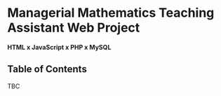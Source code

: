 # Managerial Mathematics Teaching Assistant Web Project
**HTML x JavaScript x PHP x MySQL**
## Table of Contents
TBC
<!-- - [Getting Started](#getting_started)
- [Prerequisites](#prerequisites)
- [Building AWS SAM application](#build)
- [Deploying AWS SAM application](#deploy)
- [Testing AWS SAM application](#test)
- [Author](#author) -->

<!-- ## Getting Started <a name = "getting_started"></a>

These instructions will walk you through building an AWS SAM application with CloudFormation template.

### Prerequisites <a name = "prerequisites"></a>

1. Configure AWS command line interface credentials.

```sh
$ aws configure
AWS Access Key ID [None]: ********************
AWS Secret Access Key [None]: ********************
Default region name [None]: **-****-*
Default output format [None]: ****
```

2. Install **AWS SAM command line interface**, please refer to the following link: https://docs.aws.amazon.com/serverless-application-model/latest/developerguide/serverless-sam-cli-install.html


## Building AWS SAM application <a name = "build"></a>

A step by step guide that tells you how to build an AWS SAM application with AWS SAM command line interface.

1. Switch to the /sam-app path.

```sh
$ cd sam-app
```

2. Build the sam application.

```sh
$ sam build
```
## Deploying AWS SAM application <a name = "deploy"></a>

1. When you see **Build Succeeded** from the last step, deploy the sam application to AWS cloud.

```sh
$ sam deploy --guided
```
```sh
$ Configuring SAM deploy
Stack Name [sam-app]: 
AWS Region [us-east-1]: us-east-1
Confirm changes before deploy [y/N]: y
Allow SAM CLI IAM role creation [Y/n]: Y
Disable rollback [y/N]: y
QETriggerFunction may not have authorization defined, Is this okay? [y/N]: y
Save arguments to configuration file [Y/n]: Y
SAM configuration file [samconfig.toml]: samconfig.toml
SAM configuration environment [default]: default
```
```sh
$ Previewing CloudFormation changeset before deployment
Deploy this changeset? [y/N]: y
```
2. As long as all resources are created, you will see the following output.

```sh
Outputs
Key                 ApiEvent
Description         API Gateway endpoint URL for triggering QE engine.
Value               https://**********.execute-api.us-east-1.amazonaws.com/processes
```

## Testing AWS SAM application <a name = "test"></a>

Now you can trigger the AWS SAM application through the **API Gateway Endpoint URL** with **HTTP POST** method.

## Author <a name = "author"></a>

- Jeffrey Wang ( jeffrey02120212@gmail.com ) -->